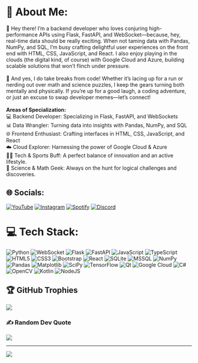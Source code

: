 # 💫 About Me: <br>
👋 Hey there! I’m a backend developer who loves conjuring high-performance APIs using Flask, FastAPI, and WebSocket—because, hey, real-time data should be really exciting. When not taming data with Pandas, NumPy, and SQL, I’m busy crafting delightful user experiences on the front end with HTML, CSS, JavaScript, and React. I also enjoy playing in the clouds (the digital kind, of course) with Google Cloud and Azure, building scalable solutions that won’t flinch under pressure. <br> <br>
💪 And yes, I do take breaks from code! Whether it’s lacing up for a run or nerding out over math and science puzzles, I keep the gears turning both mentally and physically. If you’re up for a good laugh, a coding adventure, or just an excuse to swap developer memes—let’s connect! <br> <br>
<strong>Areas of Specialization:</strong> <br>
💻 Backend Developer: Specializing in Flask, FastAPI, and WebSockets <br>
📊 Data Wrangler: Turning data into insights with Pandas, NumPy, and SQL  <br>
🌐 Frontend Enthusiast: Crafting interfaces in HTML, CSS, JavaScript, and React  <br>
☁️ Cloud Explorer: Harnessing the power of Google Cloud & Azure  <br>
🏃‍♂️ Tech & Sports Buff: A perfect balance of innovation and an active lifestyle.  <br>
🔬 Science & Math Geek: Always on the hunt for logical challenges and discoveries.  <br>
   
   
## 🌐 Socials:
[![YouTube](https://img.shields.io/badge/YouTube-FF0000?logo=youtube&logoColor=white)](https://www.youtube.com/@Artificial_Man666) [![Instagram](https://img.shields.io/badge/Instagram-%23E4405F.svg?logo=Instagram&logoColor=white)](https://instagram.com/sav1tar46)  [![Spotify](https://img.shields.io/badge/Spotify-1DB954?logo=spotify&logoColor=white)](https://open.spotify.com/user/31xiq35j7ol6hxt7xnl4y6livncy) [![Discord](https://img.shields.io/badge/Discord-5865F2?logo=discord&logoColor=white)](https://discord.gg/nYRy9Vy8Mf)

# 💻 Tech Stack:
![Python](https://img.shields.io/badge/python-3670A0?style=for-the-badge&logo=python&logoColor=ffdd54) 
![WebSocket](https://img.shields.io/badge/websocket-35495E?style=for-the-badge&logo=websocket&logoColor=white) 
![Flask](https://img.shields.io/badge/flask-%23000.svg?style=for-the-badge&logo=flask&logoColor=white) 
![FastAPI](https://img.shields.io/badge/fastapi-109989?style=for-the-badge&logo=fastapi&logoColor=white) 
![JavaScript](https://img.shields.io/badge/javascript-%23323330.svg?style=for-the-badge&logo=javascript&logoColor=%23F7DF1E) 
![TypeScript](https://img.shields.io/badge/typescript-%23007ACC.svg?style=for-the-badge&logo=typescript&logoColor=white) 
![HTML5](https://img.shields.io/badge/html5-%23E34F26.svg?style=for-the-badge&logo=html5&logoColor=white) 
![CSS3](https://img.shields.io/badge/css3-%231572B6.svg?style=for-the-badge&logo=css3&logoColor=white) 
![Bootstrap](https://img.shields.io/badge/bootstrap-%23563D7C.svg?style=for-the-badge&logo=bootstrap&logoColor=white) 
![React](https://img.shields.io/badge/react-%2320232a.svg?style=for-the-badge&logo=react&logoColor=%2361DAFB) 
![SQLite](https://img.shields.io/badge/sqlite-%2307405e.svg?style=for-the-badge&logo=sqlite&logoColor=white) 
![MSSQL](https://img.shields.io/badge/MSSQL-CC2927?style=for-the-badge&logo=microsoft-sql-server&logoColor=white) 
![NumPy](https://img.shields.io/badge/NumPy-013243?style=for-the-badge&logo=numpy&logoColor=white) 
![Pandas](https://img.shields.io/badge/Pandas-150458?style=for-the-badge&logo=pandas&logoColor=white) 
![Matplotlib](https://img.shields.io/badge/Matplotlib-%230000FF.svg?style=for-the-badge&logo=plotly&logoColor=white) 
![SciPy](https://img.shields.io/badge/SciPy-%230C55A5.svg?style=for-the-badge&logo=scipy&logoColor=white) 
![TensorFlow](https://img.shields.io/badge/TensorFlow-FF6F00?style=for-the-badge&logo=tensorflow&logoColor=white) 
![Qt](https://img.shields.io/badge/Qt-%23217346.svg?style=for-the-badge&logo=Qt&logoColor=white) 
![Google Cloud](https://img.shields.io/badge/Google%20Cloud-%234285F4.svg?style=for-the-badge&logo=google-cloud&logoColor=white) 
![C#](https://img.shields.io/badge/c%23-%23239120.svg?style=for-the-badge&logo=c-sharp&logoColor=white) 
![OpenCV](https://img.shields.io/badge/OpenCV-5C3EE8?style=for-the-badge&logo=opencv&logoColor=white) 
![Kotlin](https://img.shields.io/badge/kotlin-%230095D5.svg?style=for-the-badge&logo=kotlin&logoColor=white) 
![NodeJS](https://img.shields.io/badge/node.js-6DA55F?style=for-the-badge&logo=node.js&logoColor=white)



## 🏆 GitHub Trophies
![](https://github-profile-trophy.vercel.app/?username=LE1DENFROST&theme=radical&no-frame=false&no-bg=true&margin-w=4)

### ✍️ Random Dev Quote
![](https://quotes-github-readme.vercel.app/api?type=horizontal&theme=radical)

---
[![](https://visitcount.itsvg.in/api?id=LE1DENFROST&icon=0&color=0)](https://visitcount.itsvg.in)

<!-- Proudly created with GPRM ( https://gprm.itsvg.in ) -->
